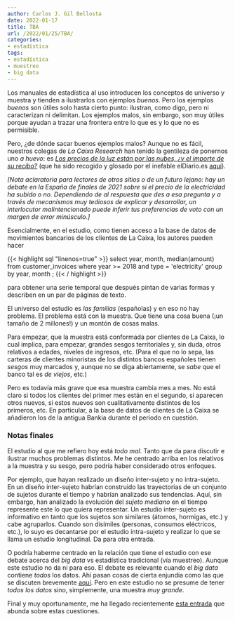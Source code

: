 ```yaml
---
author: Carlos J. Gil Bellosta
date: 2022-01-17
title: TBA
url: /2022/01/25/TBA/
categories:
- estadística
tags:
- estadística
- muestreo
- big data
---
```


Los manuales de estadística al uso introducen los conceptos de universo y muestra y tienden a ilustrarlos con ejemplos _buenos_. Pero los ejemplos _buenos_ son útiles solo hasta cierto punto: ilustran, como digo, pero ni caracterizan ni delimitan. Los ejemplos malos, sin embargo, son muy útiles porque ayudan a trazar una frontera entre lo que es y lo que no es permisible.

Pero, ¿de dónde sacar buenos ejemplos malos? Aunque no es fácil, nuestros colegas de _La Caixa Research_ han tenido la gentileza de ponernos uno _a huevo_: es [_Los precios de la luz están por las nubes, ¿y el importe de su recibo?_](https://www.caixabankresearch.com/sites/default/files/content/file/2022/01/11/34454/im01_22-09-dossier-3-es.pdf) (que ha sido recogido y glosado por el inefable elDiario.es [aquí](https://www.eldiario.es/economia/estudio-millones-facturas-luz-concluye-recibo-hogares-2021-similar_1_8653660.html)).

_[Nota aclaratoria para lectores de otros sitios o de un futuro lejano: hay un debate en la España de finales de 2021 sobre si el precio de la electricidad ha subido o no. Dependiendo de al respuesta que des a esa pregunta y a través de mecanismos muy tediosos de explicar y desarrollar, un interlocutor malintencionado puede inferir tus preferencias de voto con un margen de error minúsculo.]_

Esencialmente, en el estudio, como tienen acceso a la base de datos de movimientos bancarios de los clientes de La Caixa, los autores pueden hacer

{{< highlight sql "linenos=true" >}}
select
  year, month, median(amount)
from
  customer_invoices
where
  year >= 2018 and
  type = 'electricity'
group by
  year, month
;
{{< / highlight >}}

para obtener una serie temporal que después pintan de varias formas y describen en un par de páginas de texto.

El universo del estudio es _las familias_ (españolas) y en eso no hay problema. El problema está con la muestra. Que tiene una cosa buena (¡un tamaño de 2 millones!) y un montón de cosas malas.

Para empezar, que la muestra está conformada por clientes de La Caixa, lo cual implica, para empezar, grandes sesgos territoriales y, sin duda, otros relativos a edades, niveles de ingresos, etc. (Para el que no lo sepa, las carteras de clientes minoristas de los distintos bancos españoles tienen _sesgos_ muy marcados y, aunque no se diga abiertamente, se _sabe_ que el banco tal es _de viejos_, etc.)

Pero es todavía más grave que esa muestra cambia mes a mes. No está claro si todos los clientes del primer mes están en el segundo, si aparecen otros nuevos, si estos nuevos son cualitativamente distintos de los primeros, etc. En particular, a la base de datos de clientes de La Caixa se añadieron los de la antigua Bankia durante el periodo en cuestión.


### Notas finales

El estudio al que me refiero hoy está _todo mal_. Tanto que da para discutir e ilustrar muchos problemas distintos. Me he centrado arriba en los relativos a la muestra y su sesgo, pero podría haber considerado otros enfoques.

Por ejemplo, que hayan realizado un diseño inter-sujeto y no intra-sujeto. En un diseño inter-sujeto habrían construido las trayectorias de un conjunto de sujetos durante el tiempo y habrían analizado sus tendencias. Aquí, sin embargo, han analizado la evolución del _sujeto mediano_ en el tiempo represente este lo que quiera representar. Un estudio inter-sujeto es informativo en tanto que los sujetos son similares (átomos, hormigas, etc.) y cabe agruparlos. Cuando son disímiles (personas, consumos eléctricos, etc.), lo suyo es decantarse por el estudio intra-sujeto y realizar lo que se llama un estudio longitudinal. Da para otra entrada.

O podría haberme centrado en la relación que tiene el estudio con ese debate acerca del _big data_ vs estadística tradicional (vía muestreo). Aunque este estudio no da ni para eso. El debate es relevante cuando el _big data_ contiene _todos_ los datos. Ahí pasan cosas de cierta enjundia como las que se discuten brevemente [aquí](/2014/02/27/d-hand-sobre-estadistica-y-mineria-de-datos/). Pero en este estudio no se presume de tener _todos los datos_ sino, simplemente, una muestra _muy grande_.

Final y muy oportunamente, me ha llegado recientemente [esta entrada](https://marginalrevolution.com/marginalrevolution/2020/01/big-datasmall-bias.html) que abunda sobre estas cuestiones.
